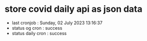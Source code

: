 # store covid daily api as json data

- last cronjob : Sunday, 02 July 2023 13:16:37
- status og cron : success
- status daily cron : success
      
      